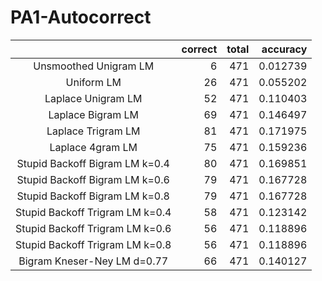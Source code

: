 # PA1-Autocorrect

| |correct|total | accuracy|
|:-:|--:|--:|--:|
|Unsmoothed Unigram LM |6 |471 |0.012739 |
|Uniform LM|26 |471 |0.055202 |
|Laplace Unigram LM |52 | 471| 0.110403 |
|Laplace Bigram LM|69 | 471| 0.146497 |
|Laplace Trigram LM|81 | 471| 0.171975 |
|Laplace 4gram LM|75 | 471| 0.159236 |
|Stupid Backoff Bigram LM k=0.4|80 | 471|0.169851 |
|Stupid Backoff Bigram LM k=0.6|79 | 471|0.167728 |
|Stupid Backoff Bigram LM k=0.8|79 | 471|0.167728 |
|Stupid Backoff Trigram LM k=0.4|58 | 471|0.123142 |
|Stupid Backoff Trigram LM k=0.6|56 | 471|0.118896 |
|Stupid Backoff Trigram LM k=0.8|56 | 471|0.118896 |
|Bigram Kneser-Ney LM d=0.77|66 | 471|0.140127 |
